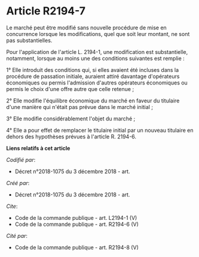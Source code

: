 # Article R2194-7

Le marché peut être modifié sans nouvelle procédure de mise en concurrence lorsque les modifications, quel que soit leur
montant, ne sont pas substantielles. 

Pour l'application de l'article L. 2194-1, une modification est substantielle, notamment, lorsque au moins une des conditions
suivantes est remplie : 

1° Elle introduit des conditions qui, si elles avaient été incluses dans la procédure de passation initiale, auraient attiré
davantage d'opérateurs économiques ou permis l'admission d'autres opérateurs économiques ou permis le choix d'une offre autre
que celle retenue ; 

2° Elle modifie l'équilibre économique du marché en faveur du titulaire d'une manière qui n'était pas prévue dans le marché
initial ; 

3° Elle modifie considérablement l'objet du marché ; 

4° Elle a pour effet de remplacer le titulaire initial par un nouveau titulaire en dehors des hypothèses prévues à l'article
R. 2194-6.

**Liens relatifs à cet article**

_Codifié par_:

  - Décret n°2018-1075 du 3 décembre 2018 - art.

_Créé par_:

  - Décret n°2018-1075 du 3 décembre 2018 - art.

_Cite_:

  - Code de la commande publique - art. L2194-1 (V)
  - Code de la commande publique - art. R2194-6 (V)

_Cité par_:

  - Code de la commande publique - art. R2194-8 (V)

